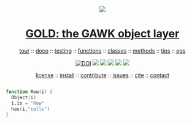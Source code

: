 <a name=top><p align=center><img src="https://github.com/timm/gold/blob/master/etc/img/coins.png"></p>
<h1 align=center><a href="/README.md#top">GOLD: the GAWK object layer</a></h1>

<p align=center> <a
href="https://github.com/timm/gold/blob/master/doc/01tour.md#top">tour</a> :: <a
href="https://github.com/timm/gold/doc/02doco.md#top">doco</a> :: <a
href="https://github.com/timm/gold/blob/master/doc/03testing.md#top">testing</a> :: <a
href="https://github.com/timm/gold/blob/master/doc/04functions.md#top">functions</a> :: <a
href="https://github.com/timm/gold/blob/master/doc/05classes.md#top">classes</a> :: <a
href="https://github.com/timm/gold/blob/master/doc/06methods.md#top">methods</a> :: <a
href="https://github.com/timm/gold/blob/master/doc/07tips.md#top">tips</a> :: <a
href="https://github.com/timm/gold/blob/master/doc/08examples.md#top">egs</a></p> <p align=center><a 
href="https://doi.org/10.5281/zenodo.3841466"><img 
src="https://zenodo.org/badge/DOI/10.5281/zenodo.3841466.svg" alt="DOI"></a>
<img src="https://img.shields.io/badge/license-mit-red">   
<img src="https://img.shields.io/badge/language-gawk-orange">    
<img src="https://img.shields.io/badge/purpose-ai,se-blueviolet">
<img src="https://img.shields.io/badge/platform-mac,*nux-informational">
<a href="https://travis-ci.org/github/timm/gold"><img 
src="https://travis-ci.org/timm/gold.svg?branch=master"></a> <p align=center><a
href="https://github.com/timm/gold/blob/master/LICENSE.md#top">license</a> :: <a
href="https://github.com/timm/gold/blob/master/INSTALL.md#top">install</a> :: <a
href="https://github.com/timm/gold/blob/master/CODE_OF_CONDUCT.md#top">contribute</a> :: <a
href="https://github.com/timm/gold/issues">issues</a> :: <a
href="https://github.com/timm/gold/blob/master/CITATION.md#top">cite</a> :: <a
href="https://github.com/timm/gold/blob/master/CONTACT.md#top">contact</a></p>


```awk

function Row(i) {
  Object(i)
  i.is = "Row"
  has(i,"cells")
}
```
